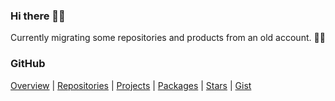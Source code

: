 ### Hi there 👋👋

<!--
**ssatocc/ssatocc** is a ✨ _special_ ✨ repository because its `README.md` (this file) appears on your GitHub profile.

Here are some ideas to get you started:

- 🔭 I’m currently working on ...
- 🌱 I’m currently learning ...
- 👯 I’m looking to collaborate on ...
- 🤔 I’m looking for help with ...
- 💬 Ask me about ...
- 📫 How to reach me: ...
- 😄 Pronouns: ...
- ⚡ Fun fact: ...
-->

Currently migrating some repositories and products from an old account. 🚙🚙

### GitHub

[Overview](https://github.com/ssatocc) | [Repositories](https://github.com/ssatocc?tab=repositories) | [Projects](https://github.com/ssatocc?tab=projects) | [Packages](https://github.com/ssatocc?tab=packages) | [Stars](https://github.com/ssatocc?tab=stars) | [Gist](https://gist.github.com/ssatocc)

<!--
### Products
-->
